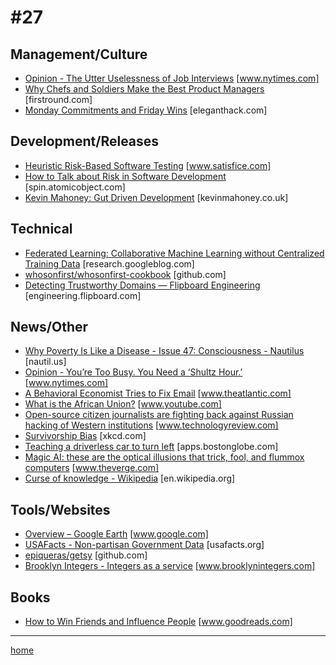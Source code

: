 # #27

## Management/Culture
* [Opinion - The Utter Uselessness of Job Interviews](https://www.nytimes.com/2017/04/08/opinion/sunday/the-utter-uselessness-of-job-interviews.html) [www.nytimes.com]
* [Why Chefs and Soldiers Make the Best Product Managers](http://firstround.com/review/why-soldiers-and-chefs-make-the-best-product-managers/) [firstround.com]
* [Monday Commitments and Friday Wins](http://eleganthack.com/monday-commitments-and-friday-wins/) [eleganthack.com]

## Development/Releases
* [Heuristic Risk-Based Software Testing](http://www.satisfice.com/articles/hrbt.pdf) [www.satisfice.com]
* [How to Talk about Risk in Software Development](https://spin.atomicobject.com/2017/04/18/risk-in-software-development/) [spin.atomicobject.com]
* [Kevin Mahoney: Gut Driven Development](http://kevinmahoney.co.uk/articles/gut-driven-development/) [kevinmahoney.co.uk]

## Technical
* [Federated Learning: Collaborative Machine Learning without Centralized Training Data](https://research.googleblog.com/2017/04/federated-learning-collaborative.html?m=1) [research.googleblog.com]
* [whosonfirst/whosonfirst-cookbook](https://github.com/whosonfirst/whosonfirst-cookbook/blob/master/definition/wof:id_lifecycle.md) [github.com]
* [Detecting Trustworthy Domains — Flipboard Engineering](http://engineering.flipboard.com//2017/04/domainranking) [engineering.flipboard.com]

## News/Other
* [Why Poverty Is Like a Disease - Issue 47: Consciousness - Nautilus](http://nautil.us/issue/47/consciousness/why-poverty-is-like-a-disease) [nautil.us]
* [Opinion - You’re Too Busy. You Need a ‘Shultz Hour.’](https://www.nytimes.com/2017/04/18/opinion/youre-too-busy-you-need-a-shultz-hour.html) [www.nytimes.com]
* [A Behavioral Economist Tries to Fix Email](https://www.theatlantic.com/business/archive/2017/03/economist-email-less-painful/518934/) [www.theatlantic.com]
* [What is the African Union?](https://www.youtube.com/watch?v=yTqusIyXrWA) [www.youtube.com]
* [Open-source citizen journalists are fighting back against Russian hacking of Western institutions](https://www.technologyreview.com/s/604084/russian-disinformation-technology/) [www.technologyreview.com]
* [Survivorship Bias](https://xkcd.com/1827/) [xkcd.com]
* [Teaching a driverless car to turn left](http://apps.bostonglobe.com/business/graphics/2017/04/driverless/series/teaching-a-driverless-car-to-turn-left/) [apps.bostonglobe.com]
* [Magic AI: these are the optical illusions that trick, fool, and flummox computers](http://www.theverge.com/2017/4/12/15271874/ai-adversarial-images-fooling-attacks-artificial-intelligence) [www.theverge.com]
* [Curse of knowledge - Wikipedia](https://en.wikipedia.org/wiki/Curse_of_knowledge) [en.wikipedia.org]

## Tools/Websites
* [Overview – Google Earth](https://www.google.com/earth/) [www.google.com]
* [USAFacts - Non-partisan Government Data](http://usafacts.org/) [usafacts.org]
* [epiqueras/getsy](https://github.com/epiqueras/getsy) [github.com]
* [Brooklyn Integers - Integers as a service](http://www.brooklynintegers.com/) [www.brooklynintegers.com]

## Books
* [How to Win Friends and Influence People](https://www.goodreads.com/book/show/4865.How_to_Win_Friends_and_Influence_People) [www.goodreads.com]
___
[home](index.md)
